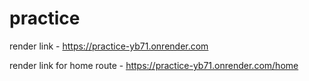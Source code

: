 # practice

render link - https://practice-yb71.onrender.com

render link for home route - https://practice-yb71.onrender.com/home
